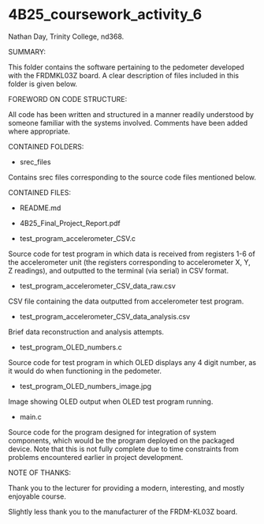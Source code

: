 # 4B25_coursework_activity_6
Nathan Day, Trinity College, nd368.

SUMMARY:

This folder contains the software pertaining to the pedometer developed with the FRDMKL03Z board. A clear description of files included in this folder is given below.

FOREWORD ON CODE STRUCTURE:

All code has been written and structured in a manner readily understood by someone familiar with the systems involved. Comments have been added where appropriate.

CONTAINED FOLDERS:

- srec_files

Contains srec files corresponding to the source code files mentioned below.

CONTAINED FILES:
- README.md

- 4B25_Final_Project_Report.pdf

- test_program_accelerometer_CSV.c

Source code for test program in which data is received from registers 1-6 of the accelerometer unit (the registers corresponding to accelerometer X, Y, Z readings), and outputted to the terminal (via serial) in CSV format.

- test_program_accelerometer_CSV_data_raw.csv

CSV file containing the data outputted from accelerometer test program.

- test_program_accelerometer_CSV_data_analysis.csv

Brief data reconstruction and analysis attempts.

- test_program_OLED_numbers.c

Source code for test program in which OLED displays any 4 digit number, as it would do when functioning in the pedometer.

- test_program_OLED_numbers_image.jpg

Image showing OLED output when OLED test program running.

- main.c

Source code for the program designed for integration of system components, which would be the program deployed on the packaged device. Note that this is not fully complete due to time constraints from problems encountered earlier in project development.


NOTE OF THANKS:

Thank you to the lecturer for providing a modern, interesting, and mostly enjoyable course.

Slightly less thank you to the manufacturer of the FRDM-KL03Z board.
